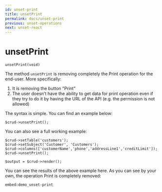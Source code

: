 ```yaml
---
id: unset-print
title: unsetPrint
permalink: docs/unset-print
previous: unset-operations
next: unset-react
---
```


# unsetPrint

<pre><code class="language-php">unsetPrint(void)</code></pre>
The method <code>unsetPrint</code> is removing completely the Print operation for the end-user. More specifically:
<ol>
   <li>It is removing the button "Print"</li>
   <li>The user doesn't have the ability to get data for print operation even if they try to do it by having the URL of the API (e.g. the permission is not allowed)</li>
</ol>

The syntax is simple. You can find an example below:
<pre><code class="language-php">$crud->unsetPrint();</code></pre>

You can also see a full working example:

<pre><code class="language-php">$crud->setTable('customers');
$crud->setSubject('Customer', 'Customers');
$crud->columns(['customerName','phone','addressLine1','creditLimit']);
$crud->unsetPrint();

$output = $crud->render();</code></pre>

You can see the results of the above example here. As you can see by your own, the operation Print is completely removed:

`embed:demo_unset-print`